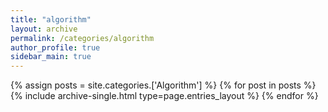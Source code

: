```yaml
---
title: "algorithm"
layout: archive
permalink: /categories/algorithm
author_profile: true
sidebar_main: true
---
```


{% assign posts = site.categories.['Algorithm'] %}
{% for post in posts %} {% include archive-single.html type=page.entries_layout %} {% endfor %}